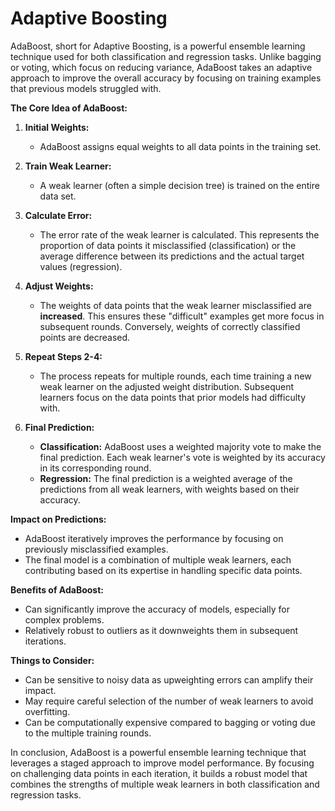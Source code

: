 # Adaptive Boosting

AdaBoost, short for Adaptive Boosting, is a powerful ensemble learning technique used for both classification and regression tasks. Unlike bagging or voting, which focus on reducing variance, AdaBoost takes an adaptive approach to improve the overall accuracy by focusing on training examples that previous models struggled with.

**The Core Idea of AdaBoost:**

1. **Initial Weights:**
    - AdaBoost assigns equal weights to all data points in the training set.

2. **Train Weak Learner:**
    - A weak learner (often a simple decision tree) is trained on the entire data set.

3. **Calculate Error:**
    - The error rate of the weak learner is calculated. This represents the proportion of data points it misclassified (classification) or the average difference between its predictions and the actual target values (regression).

4. **Adjust Weights:**
    - The weights of data points that the weak learner misclassified are **increased**. This ensures these "difficult" examples get more focus in subsequent rounds. Conversely, weights of correctly classified points are decreased.

5. **Repeat Steps 2-4:**
    - The process repeats for multiple rounds, each time training a new weak learner on the adjusted weight distribution. Subsequent learners focus on the data points that prior models had difficulty with.

6. **Final Prediction:**
    - **Classification:** AdaBoost uses a weighted majority vote to make the final prediction. Each weak learner's vote is weighted by its accuracy in its corresponding round.
    - **Regression:** The final prediction is a weighted average of the predictions from all weak learners, with weights based on their accuracy.

**Impact on Predictions:**

- AdaBoost iteratively improves the performance by focusing on previously misclassified examples.
- The final model is a combination of multiple weak learners, each contributing based on its expertise in handling specific data points.

**Benefits of AdaBoost:**

- Can significantly improve the accuracy of models, especially for complex problems.
- Relatively robust to outliers as it downweights them in subsequent iterations.

**Things to Consider:**

- Can be sensitive to noisy data as upweighting errors can amplify their impact.
- May require careful selection of the number of weak learners to avoid overfitting.
- Can be computationally expensive compared to bagging or voting due to the multiple training rounds.

In conclusion, AdaBoost is a powerful ensemble learning technique that leverages a staged approach to improve model performance. By focusing on challenging data points in each iteration, it builds a robust model that combines the strengths of multiple weak learners in both classification and regression tasks.
